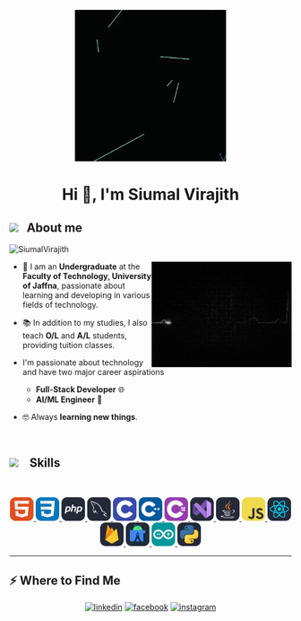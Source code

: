 <!-- Centered Image & Text -->
<div>
  <p align="center">
   <img height="270px" alt="GIF" src="https://github.com/SiumalVirajith/SiumalVirajith/blob/main/Icons/Ai%20face.webp?raw=true">
  </p>
  <h1 align="center">Hi 👋, I'm Siumal Virajith</h1>
</div>

## <picture><img src = "https://github.com/7oSkaaa/7oSkaaa/blob/main/Images/about_me.gif?raw=true" width = 45px></picture> &nbsp; <b>About me</b>

<p align="left"> <img src="https://komarev.com/ghpvc/?username=SiumalVirajith&label=Profile%20views&color=0e75b6&style=flat" alt="SiumalVirajith" /> </p>
<picture>
  <img align="right" src="https://github.com/SiumalVirajith/SiumalVirajith/blob/main/Icons/Life%20Line.gif?raw=true" width="250px">
</picture>

- :school: I am an **Undergraduate** at the **Faculty of Technology, University of Jaffna**, passionate about learning and developing in various fields of technology.
- 📚 In addition to my studies, I also teach **O/L** and **A/L** students, providing tuition classes.
  
- I'm passionate about technology and have two major career aspirations
  - **Full-Stack Developer** 🌐  
  - **AI/ML Engineer** 🤖  
- :nerd_face: Always **learning new things**.
<br>

## <img src="https://media2.giphy.com/media/QssGEmpkyEOhBCb7e1/giphy.gif?cid=ecf05e47a0n3gi1bfqntqmob8g9aid1oyj2wr3ds3mg700bl&rid=giphy.gif" width ="30"> &nbsp;&nbsp; <b> Skills</b>
<br>
<p align="center">
<a target="_blank" href="https://github.com/SiumalVirajith/SiumalVirajith/blob/main/Icons/Skill%20icons/HTML.svg?raw=true">
  <img src="https://github.com/SiumalVirajith/SiumalVirajith/blob/main/Icons/Skill%20icons/HTML.svg?raw=true" alt="HTML" width="42" height="42">
</a>
<a target="_blank" href="https://github.com/SiumalVirajith/SiumalVirajith/blob/main/Icons/Skill%20icons/CSS.svg?raw=true">
  <img src="https://github.com/SiumalVirajith/SiumalVirajith/blob/main/Icons/Skill%20icons/CSS.svg?raw=true" alt="CSS" width="42" height="42">
</a>
<a target="_blank" href="https://github.com/SiumalVirajith/SiumalVirajith/blob/main/Icons/Skill%20icons/PHP-Dark.svg?raw=true">
  <img src="https://github.com/SiumalVirajith/SiumalVirajith/blob/main/Icons/Skill%20icons/PHP-Dark.svg?raw=true" alt="PHP" width="42" height="42">
</a>
<a target="_blank" href="https://github.com/SiumalVirajith/SiumalVirajith/blob/main/Icons/Skill%20icons/MySQL-Dark.svg?raw=true">
  <img src="https://github.com/SiumalVirajith/SiumalVirajith/blob/main/Icons/Skill%20icons/MySQL-Dark.svg?raw=true" alt="MySQL" width="42" height="42">
</a>
<a target="_blank" href="https://github.com/SiumalVirajith/SiumalVirajith/blob/main/Icons/Skill%20icons/C.svg?raw=true">
  <img src="https://github.com/SiumalVirajith/SiumalVirajith/blob/main/Icons/Skill%20icons/C.svg?raw=true" alt="C" width="42" height="42">
</a>
<a target="_blank" href="https://github.com/SiumalVirajith/SiumalVirajith/blob/main/Icons/Skill%20icons/CPP.svg?raw=true">
  <img src="https://github.com/SiumalVirajith/SiumalVirajith/blob/main/Icons/Skill%20icons/CPP.svg?raw=true" alt="C++" width="42" height="42">
</a>
<a target="_blank" href="https://github.com/SiumalVirajith/SiumalVirajith/blob/main/Icons/Skill%20icons/CS.svg?raw=true">
  <img src="https://github.com/SiumalVirajith/SiumalVirajith/blob/main/Icons/Skill%20icons/CS.svg?raw=true" alt="C#" width="42" height="42">
</a>
  <a target="_blank" href="https://github.com/SiumalVirajith/SiumalVirajith/blob/main/Icons/Skill%20icons/VisualStudio-Dark.svg?raw=true">
  <img src="https://github.com/SiumalVirajith/SiumalVirajith/blob/main/Icons/Skill%20icons/VisualStudio-Dark.svg?raw=true" alt="Visual Studio" width="42" height="42">
</a>

<a target="_blank" href="https://github.com/SiumalVirajith/SiumalVirajith/blob/main/Icons/Skill%20icons/Java-Dark.svg?raw=true">
  <img src="https://github.com/SiumalVirajith/SiumalVirajith/blob/main/Icons/Skill%20icons/Java-Dark.svg?raw=true" alt="Java" width="42" height="42">
</a>
<a target="_blank" href="https://github.com/SiumalVirajith/SiumalVirajith/blob/main/Icons/Skill%20icons/JavaScript.svg?raw=true">
  <img src="https://github.com/SiumalVirajith/SiumalVirajith/blob/main/Icons/Skill%20icons/JavaScript.svg?raw=true" alt="JavaScript" width="42" height="42">
</a>
<a target="_blank" href="https://github.com/SiumalVirajith/SiumalVirajith/blob/main/Icons/Skill%20icons/React-Dark.svg?raw=true">
  <img src="https://github.com/SiumalVirajith/SiumalVirajith/blob/main/Icons/Skill%20icons/React-Dark.svg?raw=true" alt="React" width="42" height="42">
</a>
<a target="_blank" href="https://github.com/SiumalVirajith/SiumalVirajith/blob/main/Icons/Skill%20icons/Firebase-Dark.svg?raw=true">
  <img src="https://github.com/SiumalVirajith/SiumalVirajith/blob/main/Icons/Skill%20icons/Firebase-Dark.svg?raw=true" alt="Firebase" width="42" height="42">
</a>
<a target="_blank" href="https://github.com/SiumalVirajith/SiumalVirajith/blob/main/Icons/Skill%20icons/AndroidStudio-Dark.svg?raw=true">
  <img src="https://github.com/SiumalVirajith/SiumalVirajith/blob/main/Icons/Skill%20icons/AndroidStudio-Dark.svg?raw=true" alt="Android Studio" width="42" height="42">
</a>
<a target="_blank" href="https://github.com/SiumalVirajith/SiumalVirajith/blob/main/Icons/Skill%20icons/Arduino.svg?raw=true">
  <img src="https://github.com/SiumalVirajith/SiumalVirajith/blob/main/Icons/Skill%20icons/Arduino.svg?raw=true" alt="Arduino" width="42" height="42">
</a>
<a target="_blank" href="https://github.com/SiumalVirajith/SiumalVirajith/blob/main/Icons/Skill%20icons/Python-Dark.svg?raw=true">
  <img src="https://github.com/SiumalVirajith/SiumalVirajith/blob/main/Icons/Skill%20icons/Python-Dark.svg?raw=true" alt="Python" width="42" height="42">
</a>




</p>

---

## ⚡️ Where to Find Me

<p align="center">
<a target="_blank" href="https://www.linkedin.com/in/SiumalVirajith"><img src="https://img.shields.io/badge/LinkedIn-blue?style=for-the-badge&logo=linkedin" alt="linkedin"></a>
<a target="_blank" href="https://www.facebook.com/SiumalVirajith"><img src="https://img.shields.io/badge/Facebook-blue?style=for-the-badge&logo=facebook" alt="facebook"></a>
<a target="_blank" href="https://www.instagram.com/siumal_virajith"><img src="https://img.shields.io/badge/Instagram-purple?style=for-the-badge&logo=instagram" alt="instagram"></a>
</p>
